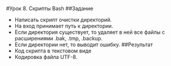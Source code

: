 #Урок 8. Скрипты Bash
##Задание
- Написать скрипт очистки директорий.
- На вход принимает путь к директории.
- Если директория существует, то удаляет в ней все файлы с расширениями .bak, .tmp, .backup.
- Если директории нет, то выводит ошибку.
##Результат
- Код скрипта в текстовом виде
- Кодировка файла UTF-8.